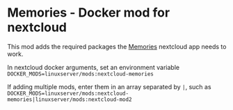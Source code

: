 # Memories - Docker mod for nextcloud

This mod adds the required packages the [Memories](https://apps.nextcloud.com/apps/memories) nextcloud app needs to work.

In nextcloud docker arguments, set an environment variable `DOCKER_MODS=linuxserver/mods:nextcloud-memories`

If adding multiple mods, enter them in an array separated by `|`, such as `DOCKER_MODS=linuxserver/mods:nextcloud-memories|linuxserver/mods:nextcloud-mod2`
